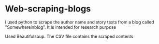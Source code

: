 # Web-scraping-blogs
I used python to scrape the author name and story texts from a blog called "Somewhereinblog". It is intended for research purpose

Used Beautifulsoup.
The CSV file contains the scraped contents
